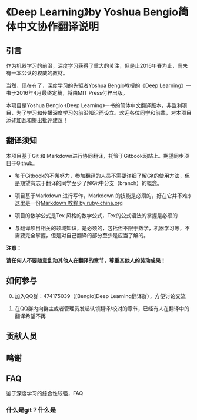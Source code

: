 # 《Deep Learning》by Yoshua Bengio简体中文协作翻译说明

## 引言

  作为机器学习的前沿，深度学习获得了重大的关注，但是止2016年春为止，尚未有一本公认的权威的教材。

  当然，现在有了，深度学习的先驱者Yoshua Bengio教授的《Deep Learning》一书于2016年4月最终定稿，将由MIT Press付梓出版。

  本项目是Yoshua Bengio 《Deep Learning》一书的简体中文翻译版本，非盈利项目，为了学习和传播深度学习的前沿知识而设立。欢迎各位同学和前辈，对本项目添砖加瓦和提出批评建议！


## 翻译须知

  本项目基于Git 和 Markdown进行协同翻译，托管于Gitbook网站上。期望同步项目于Github。
  
  - 鉴于Gitbook的不懈努力，参加翻译的人员不需要详细了解Git的使用方法，但是期望有志于翻译的同学至少了解Git中分支（branch）的概念。
  
  - 项目基于Markdown 进行写作，Markdown 的技能是必须的，好在它并不难:)这里是一份[Markdown 教程 by ruby-china.org](https://ruby-china.org/markdown)

  - 项目的数学公式是Tex 风格的数学公式，Tex的公式语法的掌握是必须的

  - 与翻译项目相关的领域知识，是必须的，包括但不限于数学，机器学习等，不需要完全掌握，但是对自己翻译的部分至少是应当了解的。


**注意：**

**请任何人不要随意乱动其他人在翻译的章节，尊重其他人的劳动成果！**



## 如何参与

  0. 加入QQ群：474175039（[Bengio]Deep Learning翻译群），方便讨论交流

  1. 在QQ群内向群主或者管理员发起认领翻译/校对的章节，已经有人在翻译中的翻译希望不再

## 贡献人员

## 鸣谢

## FAQ

  鉴于深度学习的综合性较强，FAQ

### 什么是git？什么是

